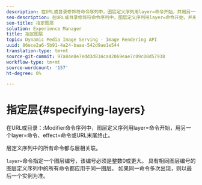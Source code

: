 ```yaml
---
description: 在URL或目录修饰符命令序列中，图层定义序列用layer=命令开始，并用另一个layer=命令、effect=命令或URL末尾终止。
seo-description: 在URL或目录修饰符命令序列中，图层定义序列用layer=命令开始，并用另一个layer=命令、effect=命令或URL末尾终止。
seo-title: 指定图层
solution: Experience Manager
title: 指定图层
topic: Dynamic Media Image Serving - Image Rendering API
uuid: 86ece2a6-5b91-4a24-baaa-542d9ae1e544
translation-type: tm+mt
source-git-commit: 97a84e8e7edd3d834ca42069eae7c09c00d57938
workflow-type: tm+mt
source-wordcount: '157'
ht-degree: 0%

---
```



# 指定层{#specifying-layers}

在URL或目录：:Modifier命令序列中，图层定义序列用layer=命令开始，用另一个layer=命令、effect=命令或URL末尾终止。

层定义序列中的所有命令都与层相关联。

`layer=`命令指定一个图层编号，该编号必须是整数0或更大。 具有相同图层编号的图层定义序列中的所有命令都应用于同一图层。 如果同一命令多次出现，则以最后一个实例为准。
